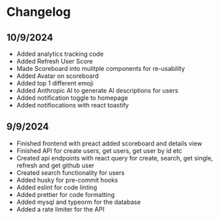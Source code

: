 # Changelog

## 10/9/2024

- Added analytics tracking code
- Added Refresh User Score
- Made Scoreboard into mulitple components for re-usability
- Added Avatar on scoreboard
- Added top 1 different emoji
- Added Anthropic AI to generate AI descriptions for users
- Added notification toggle to homepage
- Added notifiocations with react toastify

## 9/9/2024

- Finished frontend with preact added scoreboard and details view
- Finished API for create users, get users, get user by id etc
- Created api endpoints with react query for create, search, get single, refresh and get github user
- Created search functionality for users
- Added husky for pre-commit hooks
- Added eslint for code linting
- Added prettier for code formatting
- Added mysql and typeorm for the database
- Added a rate limiter for the API
